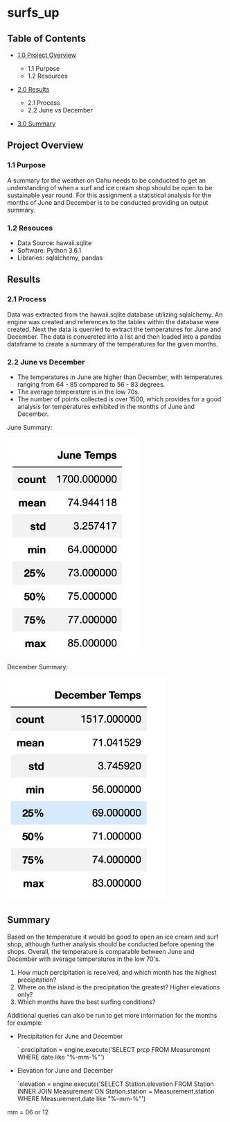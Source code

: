 # surfs_up

## Table of Contents
- [1.0 Project Overview](#Project-Overview)
  * 1.1 Purpose
  * 1.2 Resources
  
- [2.0 Results](#Results)
  * 2.1 Process
  * 2.2 June vs December

- [3.0 Summary](#Summary)

<a name="Project-Overview"></a>
## Project Overview
### 1.1 Purpose
A summary for the weather on Oahu needs to be conducted to get an understanding of when a surf and ice cream shop should be open to be sustainable year round. For this assignment a statistical analysis for the months of June and December is to be conducted providing an output summary. 

### 1.2 Resouces
- Data Source: hawaii.sqlite
- Software: Python 3.6.1
- Libraries: sqlalchemy, pandas

<a name="Results"></a>
## Results

### 2.1 Process

Data was extracted from the hawaii.sqlite database utilizing sqlalchemy. An engine was created and references to the tables within the database were created. Next the data is querried to extract the temperatures for June and December.  The data is convereted into a list and then loaded into a pandas dataframe to create a summary of the temperatures for the given months.  


### 2.2 June vs December

* The temperatures in June are higher than December, with temperatures ranging from 64 - 85 compared to 56 - 83 degrees.  
* The average temperature is in the low 70s. 
* The number of points collected is over 1500, which provides for a good analysis for temperatures exhibited in the months of June and December. 

June Summary:                                   

![alt text](Resources/june_temp_summary.png)       

December Summary:

![alt text](Resources/dec_temp_summary.png)
 
 
<a name="Summary"></a>
## Summary

Based on the temperature it would be good to open an ice cream and surf shop, although further analysis should be conducted before opening the shops. Overall, the temperature is comparable between June and December with average temperatures in the low 70's.

1. How much percipitation is received, and which month has the highest precipitation?
2. Where on the island is the precipitation the greatest? Higher elevations only?
3. Which months have the best surfing conditions?

Additional queries can also be run to get more information for the months for example: 
* Precipitation for June and December 

  ` precipitation = engine.execute('SELECT prcp FROM Measurement WHERE date like "%-mm-%"')
  
* Elevation for June and December

  `elevation = engine.execute('SELECT Station.elevation FROM Station INNER JOIN Measurement ON Station.station = Measurement.station WHERE Measurement.date like "%-mm-%"')

 mm = 06 or 12
